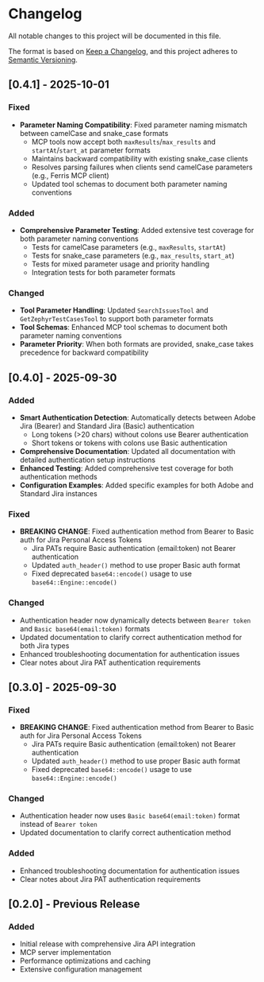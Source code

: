 # Changelog

All notable changes to this project will be documented in this file.

The format is based on [Keep a Changelog](https://keepachangelog.com/en/1.0.0/),
and this project adheres to [Semantic Versioning](https://semver.org/spec/v2.0.0.html).

## [0.4.1] - 2025-10-01

### Fixed
- **Parameter Naming Compatibility**: Fixed parameter naming mismatch between camelCase and snake_case formats
  - MCP tools now accept both `maxResults`/`max_results` and `startAt`/`start_at` parameter formats
  - Maintains backward compatibility with existing snake_case clients
  - Resolves parsing failures when clients send camelCase parameters (e.g., Ferris MCP client)
  - Updated tool schemas to document both parameter naming conventions

### Added
- **Comprehensive Parameter Testing**: Added extensive test coverage for both parameter naming conventions
  - Tests for camelCase parameters (e.g., `maxResults`, `startAt`)
  - Tests for snake_case parameters (e.g., `max_results`, `start_at`)
  - Tests for mixed parameter usage and priority handling
  - Integration tests for both parameter formats

### Changed
- **Tool Parameter Handling**: Updated `SearchIssuesTool` and `GetZephyrTestCasesTool` to support both parameter formats
- **Tool Schemas**: Enhanced MCP tool schemas to document both parameter naming conventions
- **Parameter Priority**: When both formats are provided, snake_case takes precedence for backward compatibility

## [0.4.0] - 2025-09-30

### Added
- **Smart Authentication Detection**: Automatically detects between Adobe Jira (Bearer) and Standard Jira (Basic) authentication
  - Long tokens (>20 chars) without colons use Bearer authentication
  - Short tokens or tokens with colons use Basic authentication
- **Comprehensive Documentation**: Updated all documentation with detailed authentication setup instructions
- **Enhanced Testing**: Added comprehensive test coverage for both authentication methods
- **Configuration Examples**: Added specific examples for both Adobe and Standard Jira instances

### Fixed
- **BREAKING CHANGE**: Fixed authentication method from Bearer to Basic auth for Jira Personal Access Tokens
  - Jira PATs require Basic authentication (email:token) not Bearer authentication
  - Updated `auth_header()` method to use proper Basic auth format
  - Fixed deprecated `base64::encode()` usage to use `base64::Engine::encode()`

### Changed
- Authentication header now dynamically detects between `Bearer token` and `Basic base64(email:token)` formats
- Updated documentation to clarify correct authentication method for both Jira types
- Enhanced troubleshooting documentation for authentication issues
- Clear notes about Jira PAT authentication requirements

## [0.3.0] - 2025-09-30

### Fixed
- **BREAKING CHANGE**: Fixed authentication method from Bearer to Basic auth for Jira Personal Access Tokens
  - Jira PATs require Basic authentication (email:token) not Bearer authentication
  - Updated `auth_header()` method to use proper Basic auth format
  - Fixed deprecated `base64::encode()` usage to use `base64::Engine::encode()`

### Changed
- Authentication header now uses `Basic base64(email:token)` format instead of `Bearer token`
- Updated documentation to clarify correct authentication method

### Added
- Enhanced troubleshooting documentation for authentication issues
- Clear notes about Jira PAT authentication requirements

## [0.2.0] - Previous Release

### Added
- Initial release with comprehensive Jira API integration
- MCP server implementation
- Performance optimizations and caching
- Extensive configuration management
